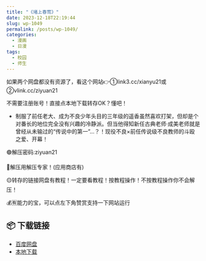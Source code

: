 ```yaml
---
title: "《堵上春莺》"
date: 2023-12-18T22:19:44
slug: wp-1049
permalink: /posts/wp-1049/
categories:
  - 漫画
  - 日漫
tags:
  - 校园
  - 师生
---
```


如果两个网盘都没有资源了，看这个网站👉①link3.cc/xianyu21或②vlink.cc/ziyuan21

不需要注册账号！直接点本地下载转存OK？懂吧！

*   制服了前任老大、成为不良少年头目的三年级的遥香虽然喜欢打架，但却是个对番长的地位完全没有兴趣的冷静派。但当他得知新任古典老师·成美老师就是曾经从未输过的“传说中的第一”…？！现役不良×前任传说级不良教师的斗殴之爱、开幕！

🟢解压密码:ziyuan21

🔵解压用解压专家！(应用商店有)

🟡转存的链接网盘有教程！一定要看教程！按教程操作！不按教程操作你不会解压！

💰🈶能力的宝，可以点左下角赞赏支持一下网站运行

## 📦 下载链接
- [百度网盘](https://blziyuan21.com/pay-download/1049?key=cfd49d8ba0&down_id=0)
- [本地下载](https://blziyuan21.com/pay-download/1049?key=cfd49d8ba0&down_id=1)

